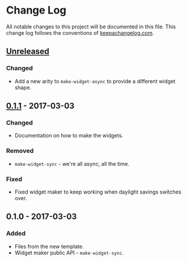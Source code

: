 # Change Log
All notable changes to this project will be documented in this file. This change log follows the conventions of [keepachangelog.com](http://keepachangelog.com/).

## [Unreleased]
### Changed
- Add a new arity to `make-widget-async` to provide a different widget shape.

## [0.1.1] - 2017-03-03
### Changed
- Documentation on how to make the widgets.

### Removed
- `make-widget-sync` - we're all async, all the time.

### Fixed
- Fixed widget maker to keep working when daylight savings switches over.

## 0.1.0 - 2017-03-03
### Added
- Files from the new template.
- Widget maker public API - `make-widget-sync`.

[Unreleased]: https://github.com/your-name/codewars/compare/0.1.1...HEAD
[0.1.1]: https://github.com/your-name/codewars/compare/0.1.0...0.1.1
